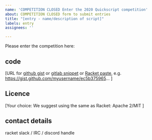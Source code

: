 ```yaml
---
name: 'COMPETITION CLOSED Enter the 2020 Quickscript competition'
about: COMPETITION CLOSED form to submit entries
title: "[entry - name/description of script]"
labels: entry
assignees: ''

---
```


Please enter the competition here:

## code
[URL for [github gist](https://gist.github.com) or [gitlab snippet](https://gitlab.com/snippets) or [Racket paste](http://pasterack.org), e.g. https://gist.github.com/myusername/ec5b375965... ]


## Licence 
[Your choice: We suggest using the same as Racket: Apache 2/MIT ]

## contact details 
racket slack / IRC / discord handle
